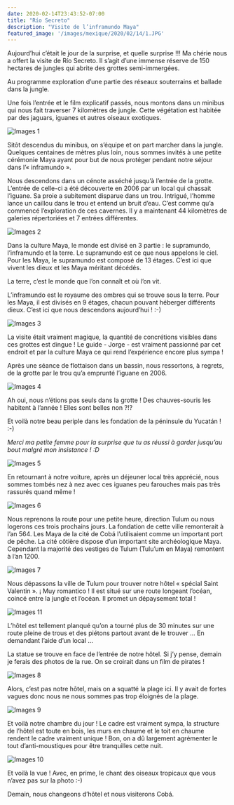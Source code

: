 ```yaml
---
date: 2020-02-14T23:43:52-07:00
title: "Río Secreto"
description: "Visite de l’inframundo Maya"
featured_image: '/images/mexique/2020/02/14/1.JPG'
---
```


Aujourd’hui c’était le jour de la surprise, et quelle surprise !!! Ma chérie nous a offert la visite de Río Secreto. Il s’agit d’une immense réserve de 150 hectares de jungles qui abrite des grottes semi-immergées. 

Au programme exploration d’une partie des réseaux souterrains et ballade dans la jungle. 

Une fois l’entrée et le film explicatif passés, nous montons dans un minibus qui nous fait traverser 7 kilomètres de jungle. Cette végétation est habitée par des jaguars, iguanes et autres oiseaux exotiques. 

![Images 1](/images/mexique/2020/02/14/1.JPG)

Sitôt descendus du minibus, on s’équipe et on part marcher dans la jungle. Quelques centaines de mètres plus loin, nous sommes invités à une petite cérémonie Maya ayant pour but de nous protéger pendant notre séjour dans l’« inframundo ». 

Nous descendons dans un cénote asséché jusqu’à l’entrée de la grotte. L’entrée de celle-ci a été découverte en 2006 par un local qui chassait l’iguane. Sa proie a subitement disparue dans un trou. Intrigué,  l’homme lance un caillou dans le trou et entend un bruit d’eau. C’est comme qu’a commencé l’exploration de ces cavernes. Il y a maintenant 44 kilomètres de galeries répertoriées et 7 entrées différentes. 

![Images 2](/images/mexique/2020/02/14/2.JPG)

Dans la culture Maya, le monde est divisé en 3 partie : le supramundo, l’inframundo et la terre. Le supramundo est ce que nous appelons le ciel. Pour les Maya, le supramundo est composé de 13 étages. C’est ici que vivent les dieux et les Maya méritant décédés. 

La terre, c’est le monde que l’on connaît et où l’on vit. 

L’inframundo est le royaume des ombres qui se trouve sous la terre. Pour les Maya, il est divisés en 9 étages, chacun pouvant héberger différents dieux. C’est ici que nous descendons aujourd’hui ! :-)

![Images 3](/images/mexique/2020/02/14/3.JPG)

La visite était vraiment magique, la quantité de concrétions visibles dans ces grottes est dingue ! Le guide - Jorge - est vraiment passionné par cet endroit et par la culture Maya ce qui rend l’expérience encore plus sympa !

Après une séance de flottaison dans un bassin, nous ressortons, à regrets, de la grotte par le trou qu’a emprunté l’iguane en 2006. 

![Images 4](/images/mexique/2020/02/14/4.JPG)

Ah oui, nous n’étions pas seuls dans la grotte ! Des chauves-souris les habitent à l’année ! Elles sont belles non ?!?

Et voilà notre beau periple dans les fondation de la péninsule du Yucatán ! :-)

_Merci ma petite femme pour la surprise que tu as réussi à garder jusqu’au bout malgré mon insistance ! :D_

![Images 5](/images/mexique/2020/02/14/5.JPG)

En retournant à notre voiture, après un déjeuner local très apprécié, nous sommes tombés nez à nez avec ces iguanes peu farouches mais pas très rassurés quand même !

![Images 6](/images/mexique/2020/02/14/6.JPG)

Nous reprenons la route pour une petite heure, direction Tulum ou nous logerons ces trois prochains jours. La fondation de cette ville remonterait à l’an 564. Les Maya de la cité de Cobá l’utilisaient comme un important port de pêche. La cité côtière dispose d’un important site archéologique Maya. Cependant la majorité des vestiges de Tulum (Tulu’um en Maya) remontent à l’an 1200. 

![Images 7](/images/mexique/2020/02/14/7.JPG)

Nous dépassons la ville de Tulum pour trouver notre hôtel « spécial Saint Valentin ».  ¡ Muy romantico ! Il est situé sur une route longeant l’océan, coincé entre la jungle et l’océan. Il promet un dépaysement total !

![Images 11](/images/mexique/2020/02/14/11.JPG)

L’hôtel est tellement planqué qu’on a tourné plus de 30 minutes sur une route pleine de trous et des piétons partout avant de le trouver ... En demandant l’aide d’un local ... 

La statue se trouve en face de l’entrée de notre hôtel. Si j’y pense, demain je ferais des photos de la rue. On se croirait dans un film de pirates !

![Images 8](/images/mexique/2020/02/14/8.JPG)

Alors, c’est pas notre hôtel, mais on a squatté la plage ici. Il y avait de fortes vagues donc nous ne nous sommes pas trop éloignés de la plage. 

![Images 9](/images/mexique/2020/02/14/9.JPG)

Et voilà notre chambre du jour ! Le cadre est vraiment sympa, la structure de l’hôtel est toute en bois, les murs en chaume et le toit en chaume rendent le cadre vraiment unique !
Bon, on a dû largement agrémenter le tout d’anti-moustiques pour être tranquilles cette nuit. 

![Images 10](/images/mexique/2020/02/14/10.JPG)

Et voilà la vue ! Avec, en prime, le chant des oiseaux tropicaux que vous n’avez pas sur la photo :-)

Demain, nous changeons d’hôtel et nous visiterons Cobá. 